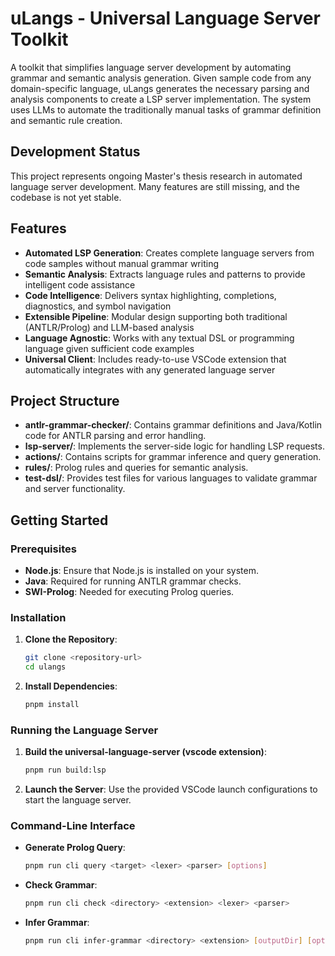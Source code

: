 # uLangs - Universal Language Server Toolkit

A toolkit that simplifies language server development by automating grammar and semantic analysis generation. Given sample code from any domain-specific language, uLangs generates the necessary parsing and analysis components to create a LSP server implementation. The system uses LLMs to automate the traditionally manual tasks of grammar definition and semantic rule creation.

## Development Status

This project represents ongoing Master's thesis research in automated language server development. Many features are still missing, and the codebase is not yet stable.

## Features

- **Automated LSP Generation**: Creates complete language servers from code samples without manual grammar writing
- **Semantic Analysis**: Extracts language rules and patterns to provide intelligent code assistance
- **Code Intelligence**: Delivers syntax highlighting, completions, diagnostics, and symbol navigation
- **Extensible Pipeline**: Modular design supporting both traditional (ANTLR/Prolog) and LLM-based analysis
- **Language Agnostic**: Works with any textual DSL or programming language given sufficient code examples
- **Universal Client**: Includes ready-to-use VSCode extension that automatically integrates with any generated language server

## Project Structure

- **antlr-grammar-checker/**: Contains grammar definitions and Java/Kotlin code for ANTLR parsing and error handling.
- **lsp-server/**: Implements the server-side logic for handling LSP requests.
- **actions/**: Contains scripts for grammar inference and query generation.
- **rules/**: Prolog rules and queries for semantic analysis.
- **test-dsl/**: Provides test files for various languages to validate grammar and server functionality.

## Getting Started

### Prerequisites

- **Node.js**: Ensure that Node.js is installed on your system.
- **Java**: Required for running ANTLR grammar checks.
- **SWI-Prolog**: Needed for executing Prolog queries.

### Installation

1. **Clone the Repository**:
   ```bash
   git clone <repository-url>
   cd ulangs
   ```

2. **Install Dependencies**:
   ```bash
   pnpm install
   ```

### Running the Language Server

1. **Build the universal-language-server (vscode extension)**:
   ```bash
   pnpm run build:lsp
   ```

2. **Launch the Server**:
   Use the provided VSCode launch configurations to start the language server.

### Command-Line Interface

- **Generate Prolog Query**:
  ```bash
  pnpm run cli query <target> <lexer> <parser> [options]
  ```

- **Check Grammar**:
  ```bash
  pnpm run cli check <directory> <extension> <lexer> <parser>
  ```

- **Infer Grammar**:
  ```bash
  pnpm run cli infer-grammar <directory> <extension> [outputDir] [options]
  ```
